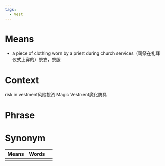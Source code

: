 ```yaml
---
tags:
  - Vest
---
```

# Means
- a piece of clothing worn by a priest during church services（司祭在礼拜仪式上穿的）祭衣，祭服
# Context
risk in vestment风险投资
Magic Vestment魔化防具
# Phrase

# Synonym
| Means | Words |     |
| ----- | ----- | --- |
|       |       |     |
